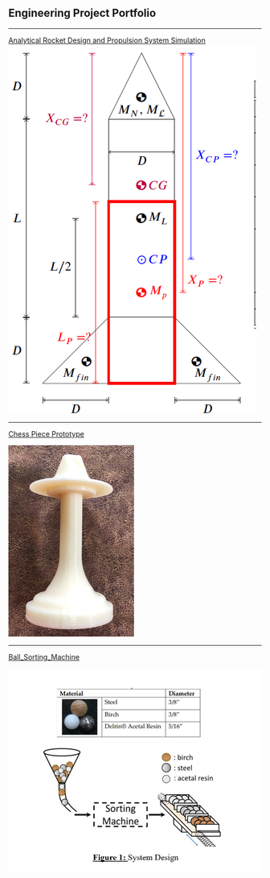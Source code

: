 ## Engineering Project Portfolio

---

[Analytical Rocket Design and Propulsion System Simulation](https://k-ayesha.github.io/Rocket_Design_Class_Project/)
<img src="images/rocket_geometry.png?raw=true"/>

---
[Chess Piece Prototype](https://k-ayesha.github.io/Additive-Manufacturing-Prototype/)

<img src="images/ChessP.jpg?raw=true"/>

---
[Ball_Sorting_Machine](https://k-ayesha.github.io/Ball_Sorting_Machine/)

<img src="images/system_design.JPG?raw=true"/>


<!--
---
[Project 2 Title](/pdf/sample_presentation.pdf)
<img src="images/dummy_thumbnail.jpg?raw=true"/>
<!--
---
[Project 3 Title](http://example.com/)
<img src="images/dummy_thumbnail.jpg?raw=true"/>
<!--
---
<!--
### Category Name 2
<!--
- [Project 1 Title](http://example.com/)
- [Project 2 Title](http://example.com/)
- [Project 3 Title](http://example.com/)
- [Project 4 Title](http://example.com/)
- [Project 5 Title](http://example.com/)
<!--
---



<!--
<p style="font-size:11px">Page template forked from <a href="https://github.com/evanca/quick-portfolio">evanca</a></p>
-->
<!-- Remove above link if you don't want to attibute -->

